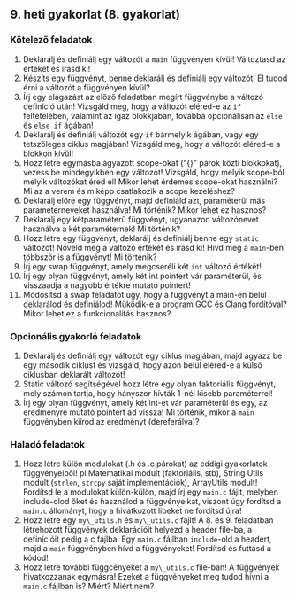 ## 9. heti gyakorlat (8. gyakorlat)

### Kötelező feladatok

1. Deklarálj és definiálj egy változót a `main` függvényen kívül! Változtasd az értékét és írasd ki!
1. Készíts egy függvényt, benne deklarálj és definiálj egy változót! El tudod érni a változót a függvényen kívül?
1. Írj egy elágazást az előző feladatban megírt függvénybe a változó definíció után! Vizsgáld meg, hogy a változót eléred-e az `if` feltételében, valamint az igaz blokkjában, továbbá opcionálisan az `else` és `else if` ágában!
1. Deklarálj és definiálj változót egy `if` bármelyik ágában, vagy egy tetszőleges ciklus magjában! Vizsgáld meg, hogy a változót eléred-e a blokkon kívül!
1. Hozz létre egymásba ágyazott scope-okat ("{}" párok közti blokkokat), vezess be mindegyikben egy változót! Vizsgáld, hogy melyik scope-ból melyik változókat éred el! Mikor lehet érdemes scope-okat használni? Mi az a verem és miképp csatlakozik a scope kezeléshez?
1. Deklarálj előre egy függvényt, majd definiáld azt, paraméterül más paraméterneveket használva! Mi történik? Mikor lehet ez hasznos?
1. Deklarálj egy kétparaméterű függvényt, ugyanazon változónevet használva a két paraméternek! Mi történik?
1. Hozz létre egy függvényt, deklarálj és definiálj benne egy `static` változót! Növeld meg a változó értékét és írasd ki! Hívd meg a `main`-ben többször is a függvényt! Mi történik?
1. Írj egy swap függvényt, amely megcseréli két `int` változó értékét!
1. Írj egy olyan függvényt, amely két int pointert vár paraméterül, és visszaadja a nagyobb értékre mutató pointert!
1. Módosítsd a swap feladatot úgy, hogy a függvényt a main-en belül deklarálod és definiálod! Működik-e a program GCC és Clang fordítóval? Mikor lehet ez a funkcionalitás hasznos?

### Opcionális gyakorló feladatok

1. Deklarálj és definiálj egy változót egy ciklus magjában, majd ágyazz be egy második ciklust és vizsgáld, hogy azon belül eléred-e a külső ciklusban deklarált változót!
1. Static változó segítségével hozz létre egy olyan faktoriális függvényt, mely számon tartja, hogy hányszor hívták 1-nél kisebb paraméterrel!
1. Írj egy olyan függvényt, amely két int-et vár paraméterül és egy, az eredményre mutató pointert ad vissza! Mi történik, mikor a `main` függvényben kiírod az eredményt (dereferálva)?

### Haladó feladatok

1. Hozz létre külön modulokat (.h és .c párokat) az eddigi gyakorlatok függvényeiből! pl Matematikai modult (faktoriális, stb), String Utils modult (`strlen`, `strcpy` saját implementációk), ArrayUtils modult! Fordítsd le a modulokat külön-külön, majd írj egy `main.c` fájlt, melyben include-olod őket és használod a függvényeikat, viszont úgy fordítsd a `main.c` állományt, hogy a hivatkozott libeket ne fordítsd újra!
1. Hozz létre egy `my\_utils.h` és `my\_utils.c` fájlt! A 8. és 9. feladatban létrehozott függvények deklarációit helyezd a header file-ba, a definícióit pedig a c fájlba. Egy `main.c` fájlban `include`-old a headert, majd a `main` függvényben hívd a függvényeket! Fordítsd és futtasd a kódod!
1. Hozz létre további függcényeket a `my\_utils.c` file-ban! A függvények hivatkozzanak egymásra! Ezeket a függvényeket meg tudod hívni a `main.c` fájlban is? Miért? Miért nem?
